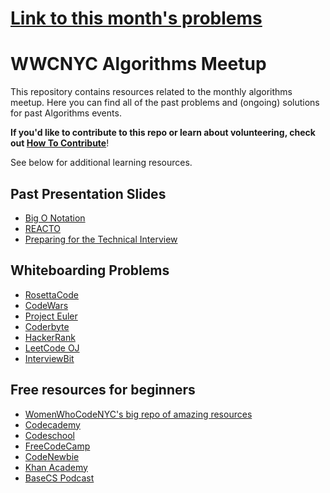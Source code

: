 # [Link to this month's problems](https://github.com/WomenWhoCodeNYC/Algorithms/blob/master/August-20-2019.md)

# WWCNYC Algorithms Meetup
This repository contains resources related to the monthly algorithms meetup. Here you can find all of the past problems and (ongoing) solutions for past Algorithms events.

**If you'd like to contribute to this repo or learn about volunteering, check out [How To Contribute](./howToContribute.md)**!

See below for additional learning resources.

## Past Presentation Slides
- [Big O Notation](https://docs.google.com/presentation/d/1q-yGw-ekqtHOtoCOCxXJIVUpfyg-5CGrX1tZs1PlO2U/edit?usp=sharing)
- [REACTO](https://www.fullstackacademy.com/blog/the-reacto-pattern-for-acing-technical-interviews)
- [Preparing for the Technical Interview](https://docs.google.com/presentation/d/1YcBQ4_w2u5BoS86GDvosDQdwIvmfNhLQY7xIf_7MwTE/pub?start=false&loop=false&delayms=3000)

## Whiteboarding Problems
- [RosettaCode](http://rosettacode.org/wiki/Rosetta_Code)
- [CodeWars](http://www.codewars.com/)
- [Project Euler](https://projecteuler.net/)
- [Coderbyte](http://coderbyte.com/)
- [HackerRank](https://www.hackerrank.com/)
- [LeetCode OJ](https://leetcode.com/)
- [InterviewBit](https://www.interviewbit.com/)


## Free resources for beginners
- [WomenWhoCodeNYC's big repo of amazing resources](https://github.com/WomenWhoCodeNYC/Resources)
- [Codecademy](http://codecademy.com)
- [Codeschool](http://codeschool.com)
- [FreeCodeCamp](http://www.freecodecamp.com/)
- [CodeNewbie](http://www.codenewbie.org/)
- [Khan Academy](https://www.khanacademy.org/computing)
- [BaseCS Podcast](https://www.codenewbie.org/basecs)
